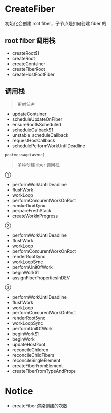 # CreateFiber

初始化会创建 root fiber，子节点是如何创建 fiber 的

## root fiber 调用栈

- createRoot$1
- createRoot
- createContainer
- createFiberRoot
- createHostRootFiber

## 调用栈

> 更新任务

- updateContainer
- scheduleUpdateOnFiber
- ensureRootIsScheduled
- scheduleCallback$1
- unstable_scheduleCallback
- requestHostCallback
- schedulePerformWorkUntilDeadline

`postmessage(async)`

> 多种创建 fiber 调用栈

①

- performWorkUntilDeadline
- flushWork
- workLoop
- performConcurentWorkOnRoot
- renderRootSync
- perpareFreshStack
- createWorkInProgress

②

- performWorkUntilDeadline
- flushWork
- workLoop
- performConcurentWorkOnRoot
- renderRootSync
- workLoopSync
- performUnitOfWork
- beginWork$1
- assignFiberPropertiesInDEV

③

- performWorkUntilDeadline
- flushWork
- workLoop
- performConcurentWorkOnRoot
- renderRootSync
- workLoopSync
- performUnitOfWork
- beginWork$1
- beginWork
- updateHostRoot
- reconcileChildren
- reconcileChildFibers
- reconcileSingleElement
- createFiberFromElement
- createFiberFromTypeAndProps

# Notice

- createFiber 渲染创建的次数
